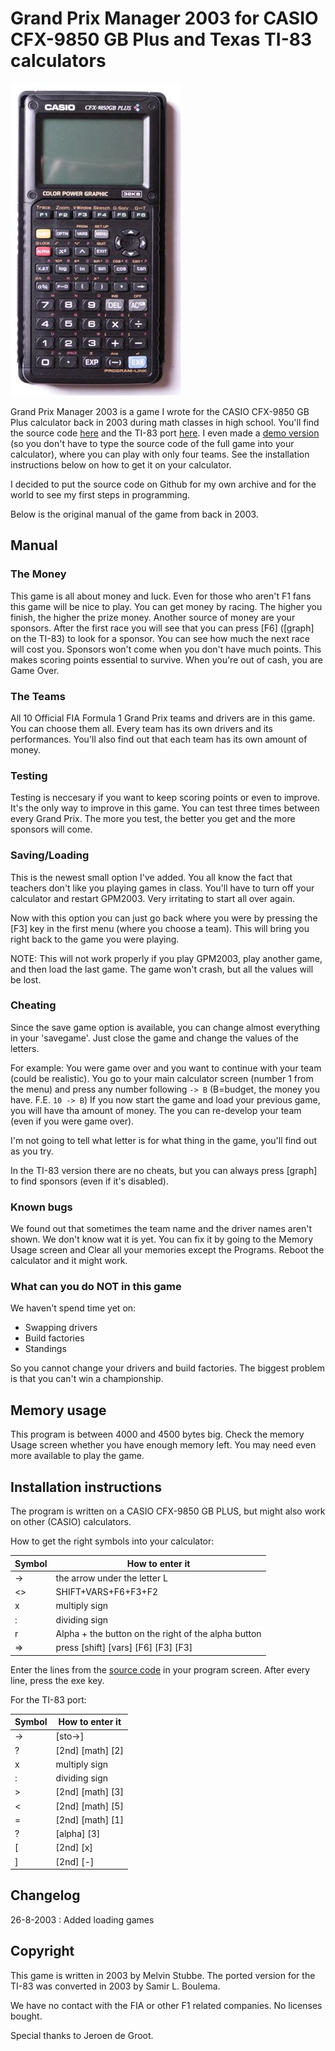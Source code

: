 # Grand Prix Manager 2003 for CASIO CFX-9850 GB Plus and Texas TI-83 calculators

![Image of the CASIO CFX-9850 GB Plus calculator](casio_cfx-9850gb_plus.jpg "The CASIO CFX-9850 GB Plus calculator")

Grand Prix Manager 2003 is a game I wrote for the CASIO CFX-9850 GB Plus calculator back in 2003 during math classes in high school. You'll find the source code [here](gpmanager2003.txt) and the TI-83 port [here](gpm03ti83.txt). I even made a [demo version](gpm2003-demo.txt) (so you don't have to type the source code of the full game into your calculator), where you can play with only four teams. See the installation instructions below on how to get it on your calculator.

I decided to put the source code on Github for my own archive and for the world to see my first steps in programming.

Below is the original manual of the game from back in 2003.

## Manual

### The Money

This game is all about money and luck. Even for those who aren't F1 fans this game will be nice to play. You can get money by racing. The higher you finish, the higher the prize money. Another source of money are your sponsors. After the first race you will see that you can press [F6] ([graph] on the TI-83) to look for a sponsor. You can see how much the next race will cost you. Sponsors won't come when you don't have much points. This makes scoring points essential to survive. When you're out of cash, you are Game Over.

### The Teams

All 10 Official FIA Formula 1 Grand Prix teams and drivers are in this game. You can choose them all. Every team has its own drivers and its performances. You'll also find out that each team has its own amount of money.

### Testing

Testing is neccesary if you want to keep scoring points or even to improve. It's the only way to improve in this game. You can test three times between every Grand Prix. The more you test, the better you get and the more sponsors will come.

### Saving/Loading

This is the newest small option I've added. You all know the fact that teachers don't like you playing games in class. You'll have to turn off your calculator and restart GPM2003. Very irritating to start all over again.

Now with this option you can just go back where you were by pressing the [F3] key in the first menu (where you choose a team). This will bring you right back to the game you were playing.

NOTE: This will not work properly if you play GPM2003, play another game, and then load the last game. The game won't crash, but all the values will be lost.

### Cheating

Since the save game option is available, you can change almost everything in your 'savegame'. Just close the game and change the values of the letters.

For example: You were game over and you want to continue with your team (could be realistic). You go to your main calculator screen (number 1 from the menu) and press any number following `-> B` (B=budget, the money you have. F.E. `10 -> B`) If you now start the game and load your previous game, you will have tha amount of money. The you can re-develop your team (even if you were game over).

I'm not going to tell what letter is for what thing in the game, you'll find out as you try.

In the TI-83 version there are no cheats, but you can always press [graph] to find sponsors (even if it's disabled).

### Known bugs

We found out that sometimes the team name and the driver names aren't shown. We don't know wat it is yet. You can fix it by going to the Memory Usage screen and Clear all your memories except the Programs. Reboot the calculator and it might work.

### What can you do NOT in this game

We haven't spend time yet on:

- Swapping drivers
- Build factories
- Standings

So you cannot change your drivers and build factories. The biggest problem is that you can't win a championship.

## Memory usage

This program is between 4000 and 4500 bytes big. Check the memory Usage screen whether you have enough memory left. You may need even more available to play the game.

## Installation instructions

The program is written on a CASIO CFX-9850 GB PLUS, but might also work on other (CASIO) calculators.

How to get the right symbols into your calculator:

| Symbol | How to enter it |
| --- | --- |
| -> | the arrow under the letter L |
| <> | SHIFT+VARS+F6+F3+F2 |
| x | multiply sign |
| : | dividing sign |
| r | Alpha + the button on the right of the alpha button |
| => | press [shift] [vars] [F6] [F3] [F3] |

Enter the lines from the [source code](gpmanager2003.txt) in your program screen. After every line, press the exe key.

For the TI-83 port:

| Symbol | How to enter it |
| --- | --- |
| -> | [sto->] |
| ?  | [2nd] [math] [2] |
| x | multiply sign |
| : | dividing sign |
| > | [2nd] [math] [3] |
| < | [2nd] [math] [5]  |
| = | [2nd] [math] [1] |
| ?  | [alpha] [3] |
| [ | [2nd] [x] |
| ] | [2nd] [-] |

## Changelog

26-8-2003 : Added loading games

## Copyright

This game is written in 2003 by Melvin Stubbe. The ported version for the TI-83 was converted in 2003 by Samir L. Boulema.

We have no contact with the FIA or other F1 related companies. No licenses bought.

Special thanks to Jeroen de Groot.
